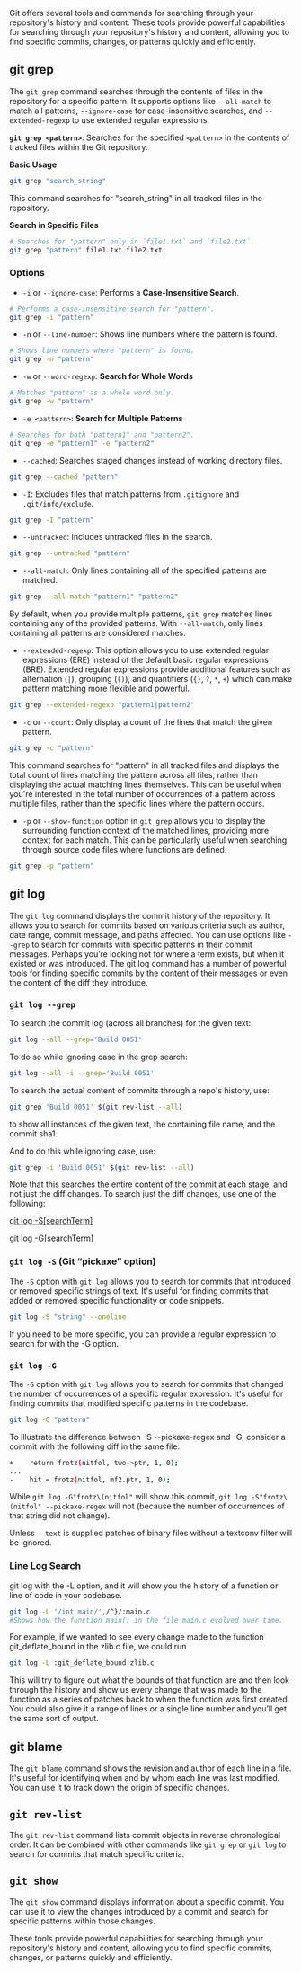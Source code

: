 Git offers several tools and commands for searching through your repository's history and content. These tools provide powerful capabilities for searching through your repository's history and content, allowing you to find specific commits, changes, or patterns quickly and efficiently.

## git grep

The `git grep` command searches through the contents of files in the repository for a specific pattern. It supports options like `--all-match` to match all patterns, `--ignore-case` for case-insensitive searches, and `--extended-regexp` to use extended regular expressions.

**`git grep <pattern>`**: Searches for the specified `<pattern>` in the contents of tracked files within the Git repository.

**Basic Usage**
   ```bash
   git grep "search_string"
   ```
   This command searches for "search_string" in all tracked files in the repository.

**Search in Specific Files**
   ```bash
   # Searches for "pattern" only in `file1.txt` and `file2.txt`.
   git grep "pattern" file1.txt file2.txt
   ```

### **Options**

  - `-i` or `--ignore-case`: Performs a **Case-Insensitive Search**.
   ```bash
   # Performs a case-insensitive search for "pattern".
   git grep -i "pattern"
   ```

  - `-n` or `--line-number`: Shows line numbers where the pattern is found.
   ```bash
   # Shows line numbers where "pattern" is found.
   git grep -n "pattern"
   ```
   
  - `-w` or `--word-regexp`: **Search for Whole Words**
   ```bash
   # Matches "pattern" as a whole word only.
   git grep -w "pattern"
   ```
   
  - `-e <pattern>`: **Search for Multiple Patterns**
   ```bash
   # Searches for both "pattern1" and "pattern2".
   git grep -e "pattern1" -e "pattern2"
   ```
   

  - `--cached`: Searches staged changes instead of working directory files.
   ```bash
   git grep --cached "pattern"
   ```

  - `-I`: Excludes files that match patterns from `.gitignore` and `.git/info/exclude`.
   ```bash
   git grep -I "pattern"
   ```


  - `--untracked`: Includes untracked files in the search.
   ```bash
   git grep --untracked "pattern"
   ```

  - `--all-match`: Only lines containing all of the specified patterns are matched. 
   ```bash
   git grep --all-match "pattern1" "pattern2"
   ```
   By default, when you provide multiple patterns, `git grep` matches lines containing any of the provided patterns. With `--all-match`, only lines containing all patterns are considered matches.

  - `--extended-regexp`: 
   This option allows you to use extended regular expressions (ERE) instead of the default basic regular expressions (BRE). Extended regular expressions provide additional features such as alternation (`|`), grouping (`()`), and quantifiers (`{}`, `?`, `*`, `+`) which can make pattern matching more flexible and powerful.
   ```bash
   git grep --extended-regexp "pattern1|pattern2"
   ```
  - `-c` or `--count`: Only display a count of the lines that match the given pattern.
   ```bash
   git grep -c "pattern"
   ```
   This command searches for "pattern" in all tracked files and displays the total count of lines matching the pattern across all files, rather than displaying the actual matching lines themselves. This can be useful when you're interested in the total number of occurrences of a pattern across multiple files, rather than the specific lines where the pattern occurs.

  - `-p` or `--show-function` option in `git grep` allows you to display the surrounding function context of the matched lines, providing more context for each match. This can be particularly useful when searching through source code files where functions are defined.
   ```bash
   git grep -p "pattern"
   ```


## git log

The `git log` command displays the commit history of the repository. It allows you to search for commits based on various criteria such as author, date range, commit message, and paths affected. You can use options like `--grep` to search for commits with specific patterns in their commit messages. Perhaps you’re looking not for where a term exists, but when it existed or was introduced. The git log command has a number of powerful tools for finding specific commits by the content of their messages or even the content of the diff they introduce.

### **`git log --grep`**

To search the commit log (across all branches) for the given text:
```bash
git log --all --grep='Build 0051'
```

To do so while ignoring case in the grep search:

```bash
git log --all -i --grep='Build 0051'
```

To search the actual content of commits through a repo's history, use:

```bash
git grep 'Build 0051' $(git rev-list --all)
```
to show all instances of the given text, the containing file name, and the commit sha1.

And to do this while ignoring case, use:

```bash
git grep -i 'Build 0051' $(git rev-list --all)
```

Note that this searches the entire content of the commit at each stage, and not just the diff changes. To search just the diff changes, use one of the following:

[git log -S[searchTerm]](#git-log--s-git-pickaxe-option)

[git log -G[searchTerm]](#git-log--g)


### **`git log -S` (Git “pickaxe” option)** 

The `-S` option with `git log` allows you to search for commits that introduced or removed specific strings of text. It's useful for finding commits that added or removed specific functionality or code snippets.

```bash
git log -S "string" --oneline
```
If you need to be more specific, you can provide a regular expression to search for with the -G option.

### **`git log -G`**

The `-G` option with `git log` allows you to search for commits that changed the number of occurrences of a specific regular expression. It's useful for finding commits that modified specific patterns in the codebase.

```bash
git log -G "pattern"
```

To illustrate the difference between -S<regex> --pickaxe-regex and -G<regex>, consider a commit with the following diff in the same file:
``` bash
+    return frotz(nitfol, two->ptr, 1, 0);
...
-    hit = frotz(nitfol, mf2.ptr, 1, 0);
```

While `git log -G"frotz\(nitfol"` will show this commit, `git log -S"frotz\(nitfol" --pickaxe-regex` will not (because the number of occurrences of that string did not change).

Unless `--text` is supplied patches of binary files without a textconv filter will be ignored.

### Line Log Search

git log with the -L option, and it will show you the history of a function or line of code in your codebase.

```bash
git log -L '/int main/',/^}/:main.c
#Shows how the function main() in the file main.c evolved over time.
```
For example, if we wanted to see every change made to the function git_deflate_bound in the zlib.c file, we could run 

```bash
git log -L :git_deflate_bound:zlib.c 
```

This will try to figure out what the bounds of that function are and then look through the history and show us every change that was made to the function as a series of patches back to when the function was first created. You could also give it a range of lines or a single line number and you’ll get the same sort of output.

## git blame

The `git blame` command shows the revision and author of each line in a file. It's useful for identifying when and by whom each line was last modified. You can use it to track down the origin of specific changes.


## **`git rev-list`**

The `git rev-list` command lists commit objects in reverse chronological order. It can be combined with other commands like `git grep` or `git log` to search for commits that match specific criteria.

## **`git show`**

The `git show` command displays information about a specific commit. You can use it to view the changes introduced by a commit and search for specific patterns within those changes.

These tools provide powerful capabilities for searching through your repository's history and content, allowing you to find specific commits, changes, or patterns quickly and efficiently.
